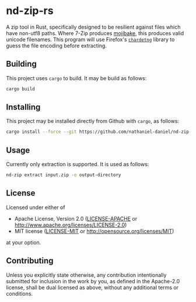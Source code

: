 # nd-zip-rs
A zip tool in Rust, specifically designed to be resilient against files which have non-utf8 paths.
Where 7-Zip produces [mojibake](https://en.wikipedia.org/wiki/Mojibake), this produces valid unicode filenames.
This program will use Firefox's [`chardetng`](https://github.com/hsivonen/chardetng) library to guess the file encoding before extracting.

## Building
This project uses `cargo` to build.
It may be build as follows:
```bash
cargo build
```

## Installing
This project may be installed directly from Github with `cargo`, as follows:
```bash
cargo install --force --git https://github.com/nathaniel-daniel/nd-zip-rs
```

## Usage
Currently only extraction is supported.
It is used as follows:
```bash
nd-zip extract input.zip -o output-directory
```

## License
Licensed under either of
 * Apache License, Version 2.0
   ([LICENSE-APACHE](LICENSE-APACHE) or http://www.apache.org/licenses/LICENSE-2.0)
 * MIT license
   ([LICENSE-MIT](LICENSE-MIT) or http://opensource.org/licenses/MIT)

at your option.

## Contributing
Unless you explicitly state otherwise, any contribution intentionally submitted for inclusion in the work by you, as defined in the Apache-2.0 license, shall be dual licensed as above, without any additional terms or conditions.